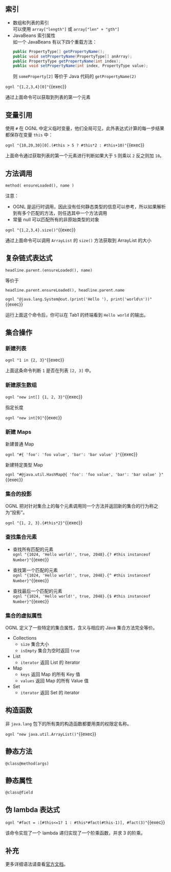 ## 索引

- 数组和列表的索引  
  可以使用 `array["length"]` 或 `array["len" + "gth"]`
- JavaBeans 索引属性  
  如一个 JavaBeans 有以下四个重载方法：  
  ```java
  public PropertyType[] getPropertyName();
  public void setPropertyName(PropertyType[] anArray);
  public PropertyType getPropertyName(int index);
  public void setPropertyName(int index, PropertyType value);
  ```  
  则 `someProperty[2]` 等价于 Java 代码的 `getPropertyName(2)`

`ognl "{1,2,3,4}[0]"`{{exec}}

通过上面命令可以获取到列表的第一个元素

## 变量引用

使用 `#` 在 OGNL 中定义临时变量，他们全局可见，此外表达式计算的每一步结果都保存在变量 `this` 中：

`ognl "{10,20,30}[0].(#this > 5 ? #this*2 : #this+10)"`{{exec}}

上面命令通过获取列表的第一个元素进行判断如果大于 `5` 则乘以 `2` 反之则加 `10`。

## 方法调用

`method( ensureLoaded(), name )`

注意：
- OGNL 是运行时调用，因此没有任何静态类型的信息可以参考，所以如果解析到有多个匹配的方法，则任选其中一个方法调用
- 常量 null 可以匹配所有的非原始类型的对象

`ognl "{1,2,3,4}.size()"`{{exec}}

通过上面命令可以调用 `ArrayList` 的 `size()` 方法获取到 ArrayList 的大小  

## 复杂链式表达式

`headline.parent.(ensureLoaded(), name)`

等价于

`headline.parent.ensureLoaded(), headline.parent.name`

`ognl "@java.lang.System@out.(print('Hello '), print('world\n'))"`{{exec}}

运行上面这个命令后，你可以在 Tab1 的终端看到 `Hello world` 的输出。

## 集合操作

### 新建列表

`ognl "1 in {2, 3}"`{{exec}}

上面这条命令判断 `1` 是否在列表 `[2, 3]` 中。

### 新建原生数组

`ognl "new int[] {1, 2, 3}"`{{exec}}

指定长度

`ognl "new int[9]"`{{exec}}

### 新建 Maps

新建普通 Map

`ognl "#{ 'foo': 'foo value', 'bar': 'bar value' }"`{{exec}}

新建特定类型 Map

`ognl "#@java.util.HashMap@{ 'foo': 'foo value', 'bar': 'bar value' }"`{{exec}}

### 集合的投影

OGNL 把对针对集合上的每个元素调用同一个方法并返回新的集合的行为称之为“投影”。

`ognl "{1, 2, 3}.{#this*2}"`{{exec}}

### 查找集合元素

- 查找所有匹配的元素  
  `ognl "{1024, 'Hello world!', true, 2048}.{? #this instanceof Number}"`{{exec}}  

- 查找第一个匹配的元素  
  `ognl "{1024, 'Hello world!', true, 2048}.{^ #this instanceof Number}"`{{exec}}  

- 查找最后一个匹配的元素  
  `ognl "{1024, 'Hello world!', true, 2048}.{$ #this instanceof Number}"`{{exec}} 

### 集合的虚拟属性

OGNL 定义了一些特定的集合属性，含义与相应的 Java 集合方法完全等价。

- Collections
  - `size` 集合大小
  - `isEmpty` 集合为空时返回 `true`
- List
  - `iterator` 返回 List 的 iterator
- Map
  - `keys` 返回 Map 的所有 Key 值
  - `values` 返回 Map 的所有 Value 值
- Set
  - `iterator` 返回 Set 的 iterator

## 构造函数

非 `java.lang` 包下的所有类的构造函数都要用类的权限定名称。

`ognl "new java.util.ArrayList()"`{{exec}}

## 静态方法

`@class@method(args)`

## 静态属性

`@class@field`

## 伪 lambda 表达式

`ognl "#fact = :[#this<=1? 1 : #this*#fact(#this-1)], #fact(3)"`{{exec}}

该命令实现了一个 lambda 递归实现了一个阶乘函数，并求 3 的阶乘。

## 补充

更多详细语法请查看[官方文档](https://commons.apache.org/proper/commons-ognl/language-guide.html)。
